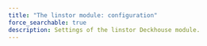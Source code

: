 ```yaml
---
title: "The linstor module: configuration"
force_searchable: true
description: Settings of the linstor Deckhouse module.
---
```


<!-- SCHEMA -->
